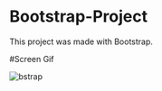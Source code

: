 # Bootstrap-Project
This project was made with Bootstrap.

#Screen Gif

![bstrap](https://github.com/user-attachments/assets/da17ae7f-2119-4e25-a0c6-929c1a375c90)
